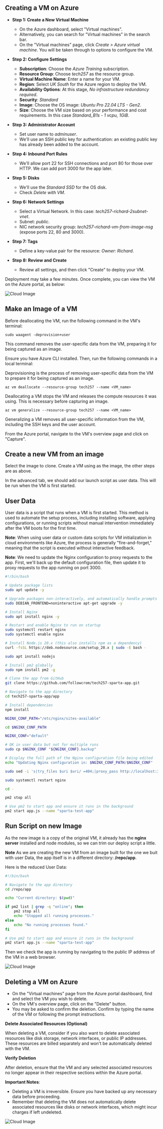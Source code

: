 
## Creating a VM on Azure

- **Step 1: Create a New Virtual Machine**
  - On the Azure dashboard, select "Virtual machines".
  - Alternatively, you can search for "Virtual machines" in the search bar.
  - On the "Virtual machines" page, click _Create > Azure virtual machine_. You will be taken through to options to configure the VM.

- **Step 2: Configure Settings**
  - **Subscription**: Choose the _Azure Training_ subscription.
  - **Resource Group**: Choose _tech257_ as the resource group.
  - **Virtual Machine Name**: Enter a name for your VM.
  - **Region**: Select _UK South_ for the Azure region to deploy the VM.
  - **Availability Options**: At this stage, _No infrastructure redundancy required_.
  - **Security**: _Standard_
  - **Image**: Choose the OS image: _Ubuntu Pro 22.04 LTS - Gen2_.
  - **Size**: Choose the VM size based on your performance and cost requirements. In this case _Standard_B1s - 1 vcpu, 1GiB_.

- **Step 3: Administrator Account**
  - Set user name to _adminuser_.
  - We'll use an SSH public key for authentication: an existing public key has already been added to the account.

- **Step 4: Inbound Port Rules**
  - We'll allow port 22 for SSH connections and port 80 for those over HTTP. We can add port 3000 for the app later.

- **Step 5: Disks**
  - We'll use the _Standard SSD_ for the OS disk.
  - Check _Delete with VM_.

- **Step 6: Network Settings**
  - Select a Virtual Network. In this case: _tech257-richard-2subnet-vnet_.
  - Subnet: _public_.
  - NIC network security group: _tech257-richard-vm-from-image-nsg_ (expose ports 22, 80 and 3000).

- **Step 7: Tags**
  - Define a key-value pair for the resource: _Owner: Richard_.

- **Step 8: Review and Create**
  - Review all settings, and then click "Create" to deploy your VM.

Deployment may take a few minutes. Once complete, you can view the VM on the Azure portal, as below:

![Cloud Image](imgs/vms/vm_overview.jpg "Deployed VM")

## Make an Image of a VM

Before deallocating the VM, run the following command in the VM's terminal:

`sudo waagent -deprovision+user`

This command removes the user-specific data from the VM, preparing it for being captured as an image.

Ensure you have Azure CLI installed. Then, run the following commands in a local terminal:

Deprovisioning is the process of removing user-specific data from the VM to prepare it for being captured as an image.

`az vm deallocate --resource-group tech257 --name <VM_name>`

Deallocating a VM stops the VM and releases the compute resources it was using. This is necessary before capturing an image.

`az vm generalize --resource-group tech257 --name <VM_name>`

Generalizing a VM removes all user-specific information from the VM, including the SSH keys and the user account.

From the Azure portal, navigate to the VM's overview page and click on "Capture".

## Create a new VM from an image

Select the image to clone. Create a VM using as the image, the other steps are as above.

In the advanced tab, we should add our launch script as user data. This will be run when the VM is first started.

## User Data

User data is a script that runs when a VM is first started. This method is used to automate the setup process, including installing software, applying configurations, or running scripts without manual intervention immediately after the VM boots for the first time.

**Note**: When using user data or custom data scripts for VM initialization in cloud environments like Azure, the process is generally "fire-and-forget," meaning that the script is executed without interactive feedback.

**Note**: We need to update the Nginx configuration to proxy requests to the app. First, we'll back up the default configuration file, then update it to proxy requests to the app running on port 3000.

```bash
#!/bin/bash

# Update package lists
sudo apt update -y

# Upgrade packages non-interactively, and automatically handle prompts
sudo DEBIAN_FRONTEND=noninteractive apt-get upgrade -y

# Install Nginx
sudo apt install nginx -y

# Restart and enable Nginx to run on startup
sudo systemctl restart nginx
sudo systemctl enable nginx

# Install Node.js 20.x (this also installs npm as a dependency)
curl -fsSL https://deb.nodesource.com/setup_20.x | sudo -E bash -

sudo apt install nodejs

# Install pm2 globally
sudo npm install pm2 -g

# Clone the app from GitHub
git clone https://github.com/followcrom/tech257-sparta-app.git

# Navigate to the app directory
cd tech257-sparta-app/app

# Install dependencies
npm install

NGINX_CONF_PATH="/etc/nginx/sites-available"

cd $NGINX_CONF_PATH

NGINX_CONF="default"

# OK in user data but not for multiple runs
sudo cp $NGINX_CONF "${NGINX_CONF}.backup"

# Display the full path of the Nginx configuration file being edited
echo "Updating Nginx configuration in: $NGINX_CONF_PATH/$NGINX_CONF"

sudo sed -i 's|try_files $uri $uri/ =404;|proxy_pass http://localhost:3000/;|' $NGINX_CONF

sudo systemctl restart nginx

cd -

pm2 stop all

# Use pm2 to start app and ensure it runs in the background
pm2 start app.js --name "sparta-test-app"
```

## Run Script on new Image

As the new image is a copy of the original VM, it already has the **nginx server** installed and node modules, so we can trim our deploy script a little.

**Note** As we are creating the new VM from an image built for the one we buit with user Data, the app itself is in a different directory: **/repo/app**.

Here is the reduced User Data:

```bash
#!/bin/bash

# Navigate to the app directory
cd /repo/app

echo "Current directory: $(pwd)"

if pm2 list | grep -q "online"; then
    pm2 stop all
    echo "Stopped all running processes."
else
    echo "No running processes found."
fi

# Use pm2 to start app and ensure it runs in the background
pm2 start app.js --name "sparta-test-app"
```

Then we check the app is running by navigating to the public IP address of the VM in a web browser.

![Cloud Image](imgs/vms/sparta-test-app.jpg "Deployed VM")

## Deleting a VM on Azure

  - On the "Virtual machines" page from the Azure portal dashboard, find and select the VM you wish to delete.
  - On the VM's overview page, click on the "Delete" button.
  - You may be asked to confirm the deletion. Confirm by typing the name of the VM or following the prompt instructions.

**Delete Associated Resources (Optional)**

When deleting a VM, consider if you also want to delete associated resources like disk storage, network interfaces, or public IP addresses. These resources are billed separately and won't be automatically deleted with the VM.

**Verify Deletion**

After deletion, ensure that the VM and any selected associated resources no longer appear in their respective sections within the Azure portal.

**Important Notes**:
- Deleting a VM is irreversible. Ensure you have backed up any necessary data before proceeding.
- Remember that deleting the VM does not automatically delete associated resources like disks or network interfaces, which might incur charges if left undeleted.

![Cloud Image](imgs/vms/vm_delete.jpg "Delete a VM")